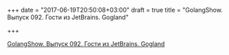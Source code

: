 +++
date = "2017-06-19T20:50:08+03:00"
draft = true
title = "GolangShow. Выпуск 092. Гости из JetBrains. Gogland"

+++

<p><a href="http://golangshow.com/episode/2017/02-01-092/">GolangShow. Выпуск 092. Гости из JetBrains. Gogland</a></p>